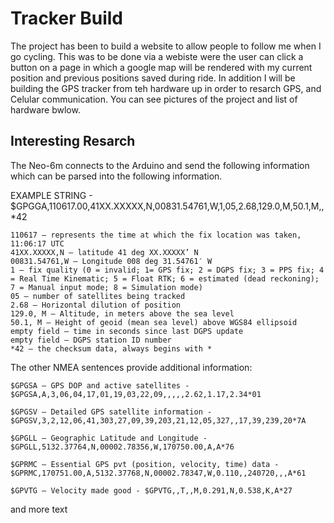 # Tracker Build 
The project has been to build a website to allow people to follow me when I go cycling. This was to be done via a webiste were the user can click a button on a page in which a google map will be rendered with my current position and previous positions saved during ride. In addition I will be building the GPS tracker from teh hardware up in order to resarch GPS, and Celular communication. You can see pictures of the project and list of hardware bwlow.


## Interesting Resarch 
The Neo-6m connects to the Arduino and send the following information which can be parsed into the following information.

EXAMPLE STRING - $GPGGA,110617.00,41XX.XXXXX,N,00831.54761,W,1,05,2.68,129.0,M,50.1,M,,*42

    110617 – represents the time at which the fix location was taken, 11:06:17 UTC
    41XX.XXXXX,N – latitude 41 deg XX.XXXXX’ N
    00831.54761,W – Longitude 008 deg 31.54761′ W
    1 – fix quality (0 = invalid; 1= GPS fix; 2 = DGPS fix; 3 = PPS fix; 4 = Real Time Kinematic; 5 = Float RTK; 6 = estimated (dead reckoning); 7 = Manual input mode; 8 = Simulation mode)
    05 – number of satellites being tracked
    2.68 – Horizontal dilution of position
    129.0, M – Altitude, in meters above the sea level
    50.1, M – Height of geoid (mean sea level) above WGS84 ellipsoid
    empty field – time in seconds since last DGPS update
    empty field – DGPS station ID number
    *42 – the checksum data, always begins with *

The other NMEA sentences provide additional information:

    $GPGSA – GPS DOP and active satellites - $GPGSA,A,3,06,04,17,01,19,03,22,09,,,,,2.62,1.17,2.34*01

    $GPGSV – Detailed GPS satellite information - $GPGSV,3,2,12,06,41,303,27,09,39,203,21,12,05,327,,17,39,239,20*7A

    $GPGLL – Geographic Latitude and Longitude - $GPGLL,5132.37764,N,00002.78356,W,170750.00,A,A*76

    $GPRMC – Essential GPS pvt (position, velocity, time) data - $GPRMC,170751.00,A,5132.37768,N,00002.78347,W,0.110,,240720,,,A*61

    $GPVTG – Velocity made good - $GPVTG,,T,,M,0.291,N,0.538,K,A*27


and more text